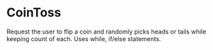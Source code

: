 # CoinToss
Request the user to flip a coin and randomly picks heads or tails while keeping count of each.
Uses while, if/else statements.
